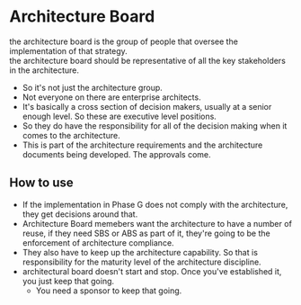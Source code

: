 # Architecture Board
the architecture board is the group of people that oversee the implementation of that strategy.  
the architecture board should be representative of all the key stakeholders in the architecture.  
  * So it's not just the architecture group.
  * Not everyone on there are enterprise architects.
  * It's basically a cross section of decision makers, usually at a senior enough level. So these are executive level positions.
  * So they do have the responsibility for all of the decision making when it comes to the architecture.
  * This is part of the architecture requirements and the architecture documents being developed. The approvals come.

## How to use
* If the implementation in Phase G does not comply with the architecture, they get decisions around that.
* Architecture Board memebers want the architecture to have a number of reuse, if they need SBS or ABS as part of it, they're going to be the enforcement of architecture compliance.
* They also have to keep up the architecture capability. So that is responsibility for the maturity level of the architecture discipline.
* architectural board doesn't start and stop. Once you've established it, you just keep that going.
  - You need a sponsor to keep that going.
